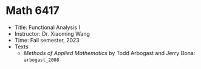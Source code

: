 # Math 6417

- Title: Functional Analysis I
- Instructor: Dr. Xiaoming Wang
- Time: Fall semester, 2023
- Texts
  * *Methods of Applied Mathematics* by Todd Arbogast and Jerry Bona: ``arbogast_2008``